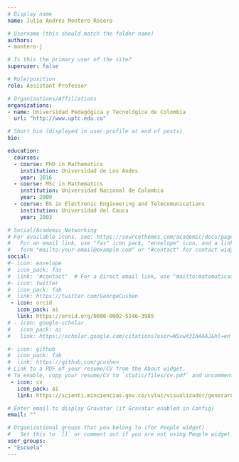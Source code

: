 ```yaml
---
# Display name
name: Julio Andrés Montero Rosero

# Username (this should match the folder name)
authors:
- montero-j

# Is this the primary user of the site?
superuser: false

# Role/position
role: Assistant Professor

# Organizations/Affiliations
organizations:
- name: Universidad Pedagógica y Tecnológica de Colombia
  url: "http://www.uptc.edu.co"

# Short bio (displayed in user profile at end of posts)
bio: 

education:
  courses:
  - course: PhD in Mathematics
    institution: Universidad de Los Andes
    year: 2016
  - course: MSc in Mathematics
    institution: Universidad Nacional de Colombia
    year: 2009
  - course: BS in Electronic Engineering and Telecomunications
    institution: Universidad del Cauca
    year: 2003

# Social/Academic Networking
# For available icons, see: https://sourcethemes.com/academic/docs/page-builder/#icons
#   For an email link, use "fas" icon pack, "envelope" icon, and a link in the
#   form "mailto:your-email@example.com" or "#contact" for contact widget.
social:
#- icon: envelope
#  icon_pack: fas
#  link: '#contact'  # For a direct email link, use "mailto:matematicasyestadistica@uptc.edu.co".
#- icon: twitter
#  icon_pack: fab
#  link: https://twitter.com/GeorgeCushen
 - icon: orcid
   icon_pack: ai
   link: https://orcid.org/0000-0002-5246-3985
# - icon: google-scholar
#   icon_pack: ai
#   link: https://scholar.google.com/citations?user=WSvwX3IAAAAJ&hl=en

#- icon: github
#  icon_pack: fab
#  link: https://github.com/gcushen
# Link to a PDF of your resume/CV from the About widget.
# To enable, copy your resume/CV to `static/files/cv.pdf` and uncomment the lines below.
 - icon: cv
   icon_pack: ai
   link: https://scienti.minciencias.gov.co/cvlac/visualizador/generarCurriculoCv.do?cod_rh=0000699683

# Enter email to display Gravatar (if Gravatar enabled in Config)
email: ""

# Organizational groups that you belong to (for People widget)
#   Set this to `[]` or comment out if you are not using People widget.
user_groups:
- "Escuela"
---
```

